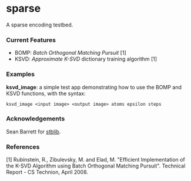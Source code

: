 sparse
======

A sparse encoding testbed.

### Current Features
* BOMP: _Batch Orthogonal Matching Pursuit_ [1]
* KSVD: _Approximate K-SVD_ dictionary training algorithm [1]

### Examples
**ksvd_image**: a simple test app demonstrating how to use the BOMP and KSVD functions, with the syntax:

    ksvd_image <input image> <output image> atoms epsilon steps
    
### Acknowledgements
Sean Barrett for [stblib](http://code.google.com/p/stblib/).
    
### References

[1] Rubinstein, R., Zibulevsky, M. and Elad, M. "Efficient Implementation of the K-SVD Algorithm using Batch Orthogonal Matching Pursuit". Technical Report - CS Technion, April 2008.
